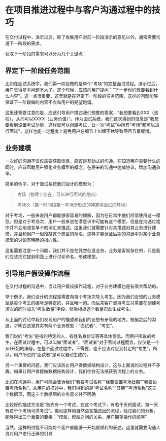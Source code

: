 # 在项目推进过程中与客户沟通过程中的技巧 #
在交付过程中，演示过后，除了收集用户对前一阶段演示的意见以外，通常需要沟通下一阶段的需求。

获取下一阶段的需求可以分为几个关键点：

## 界定下一阶段任务范围 ##

比如在面试系统中，我们第一阶段做的是单个“考场”的完整面试过程。演示过后，用户觉得基本问题不大了。这个时候，应该向用户提问：“下一步你们想要看到什么内容”。这一点很重要，这里就是在界定下一阶段的任务范围，这样的问题能够保证下一阶段做的内容不会和用户的期望跑偏。

这里还需要注意的是，应该引导用户描述我们想要的答案，“我想要看到XXX（流程），从而可以XXXX（业务价值）”。作为面试系统，我们这次得到的信息是“我想要看到设置考试功能，这样就可以创建考试，让一次“考试”中所有“考场”都可以进行面试”，这样也能一定程度上避免用户在细节上纠缠不休导致项目节奏缓慢。


## 业务建模 ##

一次好的沟通不仅仅需要获取信息，应该是互动式的沟通。在知道用户需要什么的同时，应该帮助用户强化业务模型的概念。在将来的沟通中达成协议，增加沟通效率。

简单的例子，对于面试系统我们设计的模型为：

> 考场（物理上存在，可以进行面试的地点）

> 考场次（某一时间段某一考场所形成的特定供面试的环境）

对于考场，一般来说用户都能够很容易的理解，因为在日常中他们经常使用这一模型。但是对于考场次，用户一般来说在潜意识中可能有这个模型，但是在沟通过程中并不会用语言单个的词汇来描述。这里我们就需要针对其描述对其业务进行建模，并且和用户一起推敲这个模型的命名，这样才能保证后期的沟通中对某个业务模型的讨论有明确的指向性。

这里需要注意一个问题，我们并不是在凭空创造业务，业务是客观存在的，只是我们应该把它提到明面上进行讨论命名，形成模型。

 
## 引导用户假设操作流程 ##

在交付过程的沟通中，当让用户假设操作流程，对于业务建模也是有很大帮助的。

举个例子，我们设计的流程是需要向每个考场次导入考生。因为我们设想的业务模型是每个考生的编号是特定的，并且唯一的。而后来客户坚持考生只需要在创建考场次的同时加入“考生数量”字段，然后根据这个数量自动生成考生。

从上面的讨论中我们发现用户的描述和我们的设想有矛盾的地方。根据之后的沟通，才明白这里其实有两个业务模型：“面试者”、“考生”。

我们说的“考生”是指的特定的人，有姓名身份证等等具体信息。而用户所说的考生，在面试过程中，可以叫做“面试者”。“面试者”对于面试过程而言，仅仅是一个从1开始的编号。在整个面试过程中，不需要，也不应该对应到特定的“考生”。所以，用户所说的“面试者”是可以自动生成的。

另一个重要的问题，我们应该防止用户做数据结构设计，这与上面说的过程并不矛盾。如果让用户直接做数据结构设计，我们往往无法捕获到流程上的业务。

比如在沟通中，用户可能会告诉我们“我要考试名称”“我要设置考场日期”“我要设置考场名称”。从用户的描述中，我们得到的是“考试名称”“日期”“考场名称”这三个数据项，而这三个数据项的业务意义并不明确

比较好的描述方法是“首先有一个考试，在这个考试下，有若干天的面试，每一天有若干个考场可供考试”。类似这样用自然语言描述出的流程，经过我们的分析，能够得出三个重要的要素：“模型，模型之间的关系，用户期望操作的顺序”

当然，这样的过程不可能每个客户都能够一开始就顺利的表述，这里就需要沟通人员对用户进行正确的引导

